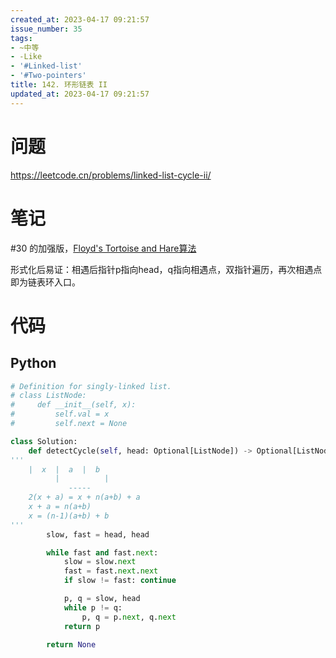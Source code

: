 ```yaml
---
created_at: 2023-04-17 09:21:57
issue_number: 35
tags:
- ~中等
- -Like
- '#Linked-list'
- '#Two-pointers'
title: 142. 环形链表 II
updated_at: 2023-04-17 09:21:57
---
```


# 问题

https://leetcode.cn/problems/linked-list-cycle-ii/

# 笔记

#30 的加强版，[Floyd's Tortoise and Hare算法](https://zh.wikipedia.org/wiki/Floyd%E5%88%A4%E5%9C%88%E7%AE%97%E6%B3%95)

形式化后易证：相遇后指针p指向head，q指向相遇点，双指针遍历，再次相遇点即为链表环入口。

# 代码

## Python

```python
# Definition for singly-linked list.
# class ListNode:
#     def __init__(self, x):
#         self.val = x
#         self.next = None

class Solution:
    def detectCycle(self, head: Optional[ListNode]) -> Optional[ListNode]:
'''
    |  x  |  a  |  b  
          |          |
             -----
    2(x + a) = x + n(a+b) + a
    x + a = n(a+b)
    x = (n-1)(a+b) + b
'''
        slow, fast = head, head

        while fast and fast.next:
            slow = slow.next
            fast = fast.next.next
            if slow != fast: continue

            p, q = slow, head
            while p != q:
                p, q = p.next, q.next
            return p
        
        return None
```
